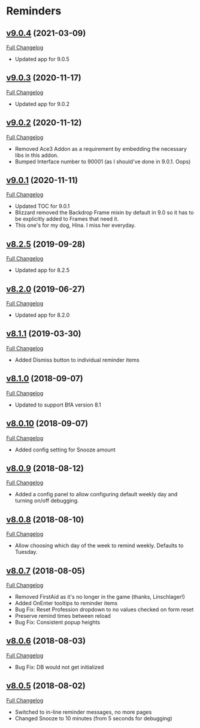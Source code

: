 # Reminders

## [v9.0.4](https://github.com/pcg79/Reminders-Addon/tree/v9.0.4) (2021-03-09)
[Full Changelog](https://github.com/pcg79/Reminders-Addon/compare/v9.0.3...v9.0.4)

- Updated app for 9.0.5

## [v9.0.3](https://github.com/pcg79/Reminders-Addon/tree/v9.0.3) (2020-11-17)
[Full Changelog](https://github.com/pcg79/Reminders-Addon/compare/v9.0.2...v9.0.3)

- Updated app for 9.0.2

## [v9.0.2](https://github.com/pcg79/Reminders-Addon/tree/v9.0.2) (2020-11-12)
[Full Changelog](https://github.com/pcg79/Reminders-Addon/compare/v9.0.1...v9.0.2)

- Removed Ace3 Addon as a requirement by embedding the necessary libs in this addon.
- Bumped Interface number to 90001 (as I should've done in 9.0.1. Oops)

## [v9.0.1](https://github.com/pcg79/Reminders-Addon/tree/v9.0.1) (2020-11-11)
[Full Changelog](https://github.com/pcg79/Reminders-Addon/compare/v8.2.5...v9.0.1)

- Updated TOC for 9.0.1
- Blizzard removed the Backdrop Frame mixin by default in 9.0 so it has to be explicitly added to Frames that need it.
- This one's for my dog, Hina.  I miss her everyday.

## [v8.2.5](https://github.com/pcg79/Reminders-Addon/tree/v8.2.5) (2019-09-28)
[Full Changelog](https://github.com/pcg79/Reminders-Addon/compare/v8.2.0...v8.2.5)

- Updated app for 8.2.5

## [v8.2.0](https://github.com/pcg79/Reminders-Addon/tree/v8.2.0) (2019-06-27)
[Full Changelog](https://github.com/pcg79/Reminders-Addon/compare/v8.1.1...v8.2.0)

- Updated app for 8.2.0

## [v8.1.1](https://github.com/pcg79/Reminders-Addon/tree/v8.1.1) (2019-03-30)
[Full Changelog](https://github.com/pcg79/Reminders-Addon/compare/v8.1.0...v8.1.1)

- Added Dismiss button to individual reminder items

## [v8.1.0](https://github.com/pcg79/Reminders-Addon/tree/v8.1.0) (2018-09-07)
[Full Changelog](https://github.com/pcg79/Reminders-Addon/compare/v8.0.10...v8.1.0)

- Updated to support BfA version 8.1

## [v8.0.10](https://github.com/pcg79/Reminders-Addon/tree/v8.0.10) (2018-09-07)
[Full Changelog](https://github.com/pcg79/Reminders-Addon/compare/v8.0.9...v8.0.10)

- Added config setting for Snooze amount

## [v8.0.9](https://github.com/pcg79/Reminders-Addon/tree/v8.0.9) (2018-08-12)
[Full Changelog](https://github.com/pcg79/Reminders-Addon/compare/v8.0.8...v8.0.9)

- Added a config panel to allow configuring default weekly day and turning on/off debugging.

## [v8.0.8](https://github.com/pcg79/Reminders-Addon/tree/v8.0.8) (2018-08-10)
[Full Changelog](https://github.com/pcg79/Reminders-Addon/compare/v8.0.7...v8.0.8)

- Allow choosing which day of the week to remind weekly. Defaults to Tuesday.

## [v8.0.7](https://github.com/pcg79/Reminders-Addon/tree/v8.0.7) (2018-08-05)
[Full Changelog](https://github.com/pcg79/Reminders-Addon/compare/v8.0.6...v8.0.7)

- Removed FirstAid as it's no longer in the game (thanks, Linschlager!)
- Added OnEnter tooltips to reminder items
- Bug Fix: Reset Profession dropdown to no values checked on form reset
- Preserve remind times between reload
- Bug Fix: Consistent popup heights

## [v8.0.6](https://github.com/pcg79/Reminders-Addon/tree/v8.0.6) (2018-08-03)
[Full Changelog](https://github.com/pcg79/Reminders-Addon/compare/v8.0.5...v8.0.6)

- Bug Fix: DB would not get initialized

## [v8.0.5](https://github.com/pcg79/Reminders-Addon/tree/v8.0.5) (2018-08-02)
[Full Changelog](https://github.com/pcg79/Reminders-Addon/compare/v8.0.4...v8.0.5)

- Switched to in-line reminder messages, no more pages
- Changed Snooze to 10 minutes (from 5 seconds for debugging)
